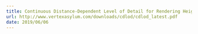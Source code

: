 ```yaml
---
title: Continuous Distance-Dependent Level of Detail for Rendering Heightmaps (CDLOD) (pdf)
url: http://www.vertexasylum.com/downloads/cdlod/cdlod_latest.pdf
date: 2019/06/06
---
```

